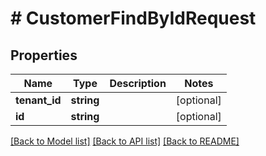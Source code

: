# # CustomerFindByIdRequest


## Properties


Name | Type | Description | Notes
------------ | ------------- | ------------- | -------------
**tenant_id**| **string** |   | [optional]
**id**| **string** |   | [optional]


[[Back to Model list]](../../README.md#models) [[Back to API list]](../../README.md#endpoints) [[Back to README]](../../README.md)